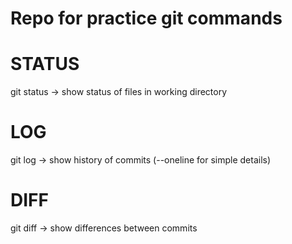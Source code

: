 # Repo for practice git commands

# STATUS

git status -> show status of files in working directory

# LOG

git log -> show history of commits (--oneline for simple details)

# DIFF

git diff -> show differences between commits
